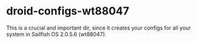 # droid-configs-wt88047
This is a crucial and important dir, since it creates your configs for all your system in Sailfish OS 2.0.5.6 (wt88047).
